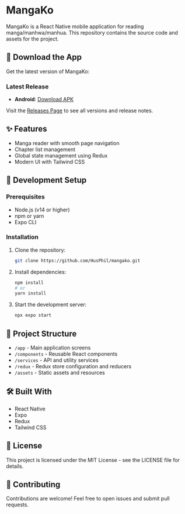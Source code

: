# MangaKo

MangaKo is a React Native mobile application for reading manga/manhwa/manhua. This repository contains the source code and assets for the project.

## 📱 Download the App

Get the latest version of MangaKo:

### Latest Release
- **Android**: [Download APK](https://github.com/HusPhil/mangako/releases/latest)

Visit the [Releases Page](https://github.com/HusPhil/mangako/releases) to see all versions and release notes.

## ✨ Features
- Manga reader with smooth page navigation
- Chapter list management
- Global state management using Redux
- Modern UI with Tailwind CSS

## 🚀 Development Setup

### Prerequisites
- Node.js (v14 or higher)
- npm or yarn
- Expo CLI

### Installation
1. Clone the repository:
   ```bash
   git clone https://github.com/HusPhil/mangako.git
   ```
2. Install dependencies:
   ```bash
   npm install
   # or
   yarn install
   ```
3. Start the development server:
   ```bash
   npx expo start
   ```

## 📁 Project Structure
- `/app` - Main application screens
- `/components` - Reusable React components
- `/services` - API and utility services
- `/redux` - Redux store configuration and reducers
- `/assets` - Static assets and resources

## 🛠️ Built With
- React Native
- Expo
- Redux
- Tailwind CSS

## 📄 License
This project is licensed under the MIT License - see the LICENSE file for details.

## 🤝 Contributing
Contributions are welcome! Feel free to open issues and submit pull requests.

